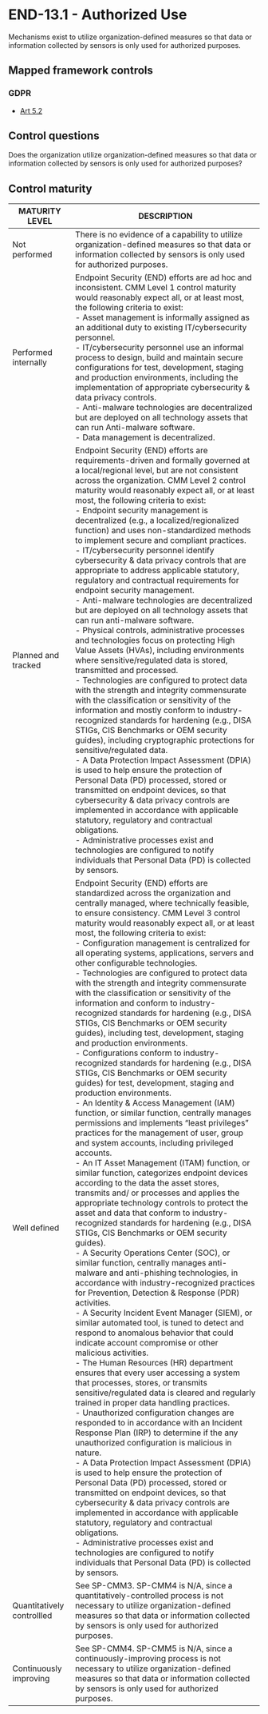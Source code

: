 # END-13.1 - Authorized Use
Mechanisms exist to utilize organization-defined measures so that data or information collected by sensors is only used for authorized purposes.
## Mapped framework controls
### GDPR
- [Art 5.2](../gdpr/art5.md#Article-52)
## Control questions
Does the organization utilize organization-defined measures so that data or information collected by sensors is only used for authorized purposes?
## Control maturity
|       MATURITY LEVEL       |                                                                                                                                                                                                                                                                                                                                                                                                                                                                                                                                                                                                                                                                                                                                                                                                                                                                                                                                                                                                                                                                                                                                                                                                                                                                                                                                                                                                                                        DESCRIPTION                                                                                                                                                                                                                                                                                                                                                                                                                                                                                                                                                                                                                                                                                                                                                                                                                                                                                                                                                                                                                                                                                                                                                                                                                                                                                                                                                                                                                                        |
|----------------------------|-------------------------------------------------------------------------------------------------------------------------------------------------------------------------------------------------------------------------------------------------------------------------------------------------------------------------------------------------------------------------------------------------------------------------------------------------------------------------------------------------------------------------------------------------------------------------------------------------------------------------------------------------------------------------------------------------------------------------------------------------------------------------------------------------------------------------------------------------------------------------------------------------------------------------------------------------------------------------------------------------------------------------------------------------------------------------------------------------------------------------------------------------------------------------------------------------------------------------------------------------------------------------------------------------------------------------------------------------------------------------------------------------------------------------------------------------------------------------------------------------------------------------------------------------------------------------------------------------------------------------------------------------------------------------------------------------------------------------------------------------------------------------------------------------------------------------------------------------------------------------------------------------------------------------------------------------------------------------------------------------------------------------------------------------------------------------------------------------------------------------------------------------------------------------------------------------------------------------------------------------------------------------------------------------------------------------------------------------------------------------------------------------------------------------------------------------------------------------------------------------------------------------------------------------------------------------------------------------------------------------------------------------------------------------------------------------------------------------------------------------------------------------------------------------------------------------------------------------------------------------------------------|
| Not performed              | There is no evidence of a capability to utilize organization-defined measures so that data or information collected by sensors is only used for authorized purposes.                                                                                                                                                                                                                                                                                                                                                                                                                                                                                                                                                                                                                                                                                                                                                                                                                                                                                                                                                                                                                                                                                                                                                                                                                                                                                                                                                                                                                                                                                                                                                                                                                                                                                                                                                                                                                                                                                                                                                                                                                                                                                                                                                                                                                                                                                                                                                                                                                                                                                                                                                                                                                                                                                                                      |
| Performed internally       | Endpoint Security (END) efforts are ad hoc and inconsistent. CMM Level 1 control maturity would reasonably expect all, or at least most, the following criteria to exist:<br>- Asset management is informally assigned as an additional duty to existing IT/cybersecurity personnel.<br>- IT/cybersecurity personnel use an informal process to design, build and maintain secure configurations for test, development, staging and production environments, including the implementation of appropriate cybersecurity & data privacy controls.<br>- Anti-malware technologies are decentralized but are deployed on all technology assets that can run Anti-malware software. <br>- Data management is decentralized.                                                                                                                                                                                                                                                                                                                                                                                                                                                                                                                                                                                                                                                                                                                                                                                                                                                                                                                                                                                                                                                                                                                                                                                                                                                                                                                                                                                                                                                                                                                                                                                                                                                                                                                                                                                                                                                                                                                                                                                                                                                                                                                                                                    |
| Planned and tracked        | Endpoint Security (END) efforts are requirements-driven and formally governed at a local/regional level, but are not consistent across the organization. CMM Level 2 control maturity would reasonably expect all, or at least most, the following criteria to exist:<br>- Endpoint security management is decentralized (e.g., a localized/regionalized function) and uses non-standardized methods to implement secure and compliant practices.<br>- IT/cybersecurity personnel identify cybersecurity & data privacy controls that are appropriate to address applicable statutory, regulatory and contractual requirements for endpoint security management.<br>- Anti-malware technologies are decentralized but are deployed on all technology assets that can run anti-malware software. <br>- Physical controls, administrative processes and technologies focus on protecting High Value Assets (HVAs), including environments where sensitive/regulated data is stored, transmitted and processed.<br>- Technologies are configured to protect data with the strength and integrity commensurate with the classification or sensitivity of the information and mostly conform to industry-recognized standards for hardening (e.g., DISA STIGs, CIS Benchmarks or OEM security guides), including cryptographic protections for sensitive/regulated data.<br>- A Data Protection Impact Assessment (DPIA) is used to help ensure the protection of Personal Data (PD) processed, stored or transmitted on endpoint devices, so that cybersecurity & data privacy controls are implemented in accordance with applicable statutory, regulatory and contractual obligations.<br>- Administrative processes exist and technologies are configured to notify individuals that Personal Data (PD) is collected by sensors.                                                                                                                                                                                                                                                                                                                                                                                                                                                                                                                                                                                                                                                                                                                                                                                                                                                                                                                                                                                                                                                           |
| Well defined               | Endpoint Security (END) efforts are standardized across the organization and centrally managed, where technically feasible, to ensure consistency. CMM Level 3 control maturity would reasonably expect all, or at least most, the following criteria to exist:<br>- Configuration management is centralized for all operating systems, applications, servers and other configurable technologies.<br>- Technologies are configured to protect data with the strength and integrity commensurate with the classification or sensitivity of the information and conform to industry-recognized standards for hardening (e.g., DISA STIGs, CIS Benchmarks or OEM security guides), including test, development, staging and production environments.<br>- Configurations conform to industry-recognized standards for hardening (e.g., DISA STIGs, CIS Benchmarks or OEM security guides) for test, development, staging and production environments.<br>- An Identity & Access Management (IAM) function, or similar function, centrally manages permissions and implements “least privileges” practices for the management of user, group and system accounts, including privileged accounts.<br>- An IT Asset Management (ITAM) function, or similar function, categorizes endpoint devices according to the data the asset stores, transmits and/ or processes and applies the appropriate technology controls to protect the asset and data that conform to industry-recognized standards for hardening (e.g., DISA STIGs, CIS Benchmarks or OEM security guides).<br>- A Security Operations Center (SOC), or similar function, centrally manages anti-malware and anti-phishing technologies, in accordance with industry-recognized practices for Prevention, Detection & Response (PDR) activities.<br>- A Security Incident Event Manager (SIEM), or similar automated tool, is tuned to detect and respond to anomalous behavior that could indicate account compromise or other malicious activities.<br>- The Human Resources (HR) department ensures that every user accessing a system that processes, stores, or transmits sensitive/regulated data is cleared and regularly trained in proper data handling practices. <br>- Unauthorized configuration changes are responded to in accordance with an Incident Response Plan (IRP) to determine if the any unauthorized configuration is malicious in nature.<br>- A Data Protection Impact Assessment (DPIA) is used to help ensure the protection of Personal Data (PD) processed, stored or transmitted on endpoint devices, so that cybersecurity & data privacy controls are implemented in accordance with applicable statutory, regulatory and contractual obligations.<br>- Administrative processes exist and technologies are configured to notify individuals that Personal Data (PD) is collected by sensors. |
| Quantitatively controllled | See SP-CMM3. SP-CMM4 is N/A, since a quantitatively-controlled process is not necessary to utilize organization-defined measures so that data or information collected by sensors is only used for authorized purposes.                                                                                                                                                                                                                                                                                                                                                                                                                                                                                                                                                                                                                                                                                                                                                                                                                                                                                                                                                                                                                                                                                                                                                                                                                                                                                                                                                                                                                                                                                                                                                                                                                                                                                                                                                                                                                                                                                                                                                                                                                                                                                                                                                                                                                                                                                                                                                                                                                                                                                                                                                                                                                                                                   |
| Continuously improving     | See SP-CMM4. SP-CMM5 is N/A, since a continuously-improving process is not necessary to utilize organization-defined measures so that data or information collected by sensors is only used for authorized purposes.                                                                                                                                                                                                                                                                                                                                                                                                                                                                                                                                                                                                                                                                                                                                                                                                                                                                                                                                                                                                                                                                                                                                                                                                                                                                                                                                                                                                                                                                                                                                                                                                                                                                                                                                                                                                                                                                                                                                                                                                                                                                                                                                                                                                                                                                                                                                                                                                                                                                                                                                                                                                                                                                      |
